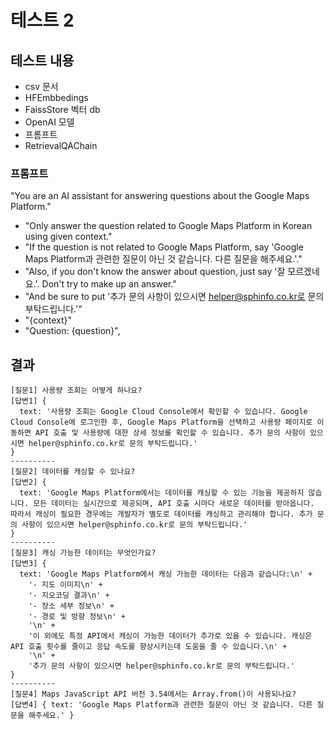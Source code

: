 # 테스트 2

## 테스트 내용
- csv 문서
- HFEmbbedings
- FaissStore 벡터 db
- OpenAI 모델
- 프롬프트
- RetrievalQAChain

### 프롬프트
"You are an AI assistant for answering questions about the Google Maps Platform."
+ "Only answer the question related to Google Maps Platform in Korean using given context."
+ "If the question is not related to Google Maps Platform, say 'Google Maps Platform과 관련한 질문이 아닌 것 같습니다. 다른 질문을 해주세요.'."
+ "Also, if you don't know the answer about question, just say '잘 모르겠네요.'. Don't try to make up an answer."
+ "And be sure to put '추가 문의 사항이 있으시면 helper@sphinfo.co.kr로 문의 부탁드립니다.'"
+ "{context}"
+ "Question: {question}",

## 결과
```
[질문1] 사용량 조회는 어떻게 하나요?
[답변1] {
  text: '사용량 조회는 Google Cloud Console에서 확인할 수 있습니다. Google Cloud Console에 로그인한 후, Google Maps Platform을 선택하고 사용량 페이지로 이동하면 API 호출 및 사용량에 대한 상세 정보를 확인할 수 있습니다. 추가 문의 사항이 있으시면 helper@sphinfo.co.kr로 문의 부탁드립니다.'
}
----------
[질문2] 데이터를 캐싱할 수 있나요?
[답변2] {
  text: 'Google Maps Platform에서는 데이터를 캐싱할 수 있는 기능을 제공하지 않습니다. 모든 데이터는 실시간으로 제공되며, API 호출 시마다 새로운 데이터를 받아옵니다. 따라서 캐싱이 필요한 경우에는 개발자가 별도로 데이터를 캐싱하고 관리해야 합니다. 추가 문의 사항이 있으시면 helper@sphinfo.co.kr로 문의 부탁드립니다.'
}
----------
[질문3] 캐싱 가능한 데이터는 무엇인가요?
[답변3] {
  text: 'Google Maps Platform에서 캐싱 가능한 데이터는 다음과 같습니다:\n' +
    '- 지도 이미지\n' +
    '- 지오코딩 결과\n' +
    '- 장소 세부 정보\n' +
    '- 경로 및 방향 정보\n' +
    '\n' +
    '이 외에도 특정 API에서 캐싱이 가능한 데이터가 추가로 있을 수 있습니다. 캐싱은 API 호출 횟수를 줄이고 응답 속도를 향상시키는데 도움을 줄 수 있습니다.\n' +
    '\n' +
    '추가 문의 사항이 있으시면 helper@sphinfo.co.kr로 문의 부탁드립니다.'
}
----------
[질문4] Maps JavaScript API 버전 3.54에서는 Array.from()이 사용되나요?
[답변4] { text: 'Google Maps Platform과 관련한 질문이 아닌 것 같습니다. 다른 질문을 해주세요.' }
```